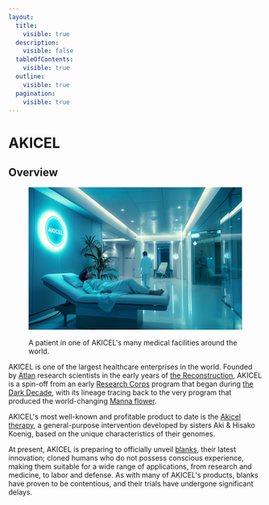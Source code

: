 ```yaml
---
layout:
  title:
    visible: true
  description:
    visible: false
  tableOfContents:
    visible: true
  outline:
    visible: true
  pagination:
    visible: true
---
```


# AKICEL

## Overview

<figure><img src="../../../.gitbook/assets/akicel.png" alt=""><figcaption><p>A patient in one of AKICEL's many medical facilities around the world.</p></figcaption></figure>

AKICEL is one of the largest healthcare enterprises in the world. Founded by [Atlan](../key-locations/atla.md) research scientists in the early years of [the Reconstruction](../../history/the-reconstruction.md), AKICEL is a spin-off from an early [Research Corps](../../sol/institutions/the-research-corps.md) program that began during [the Dark Decade](../../history/the-dark-decade.md), with its lineage tracing back to the very program that produced the world-changing [Manna flower](../../science-and-tech/the-manna-flower.md).

AKICEL's most well-known and profitable product to date is the [Akicel therapy](../health-and-medicine/akicel-therapy.md), a general-purpose intervention developed by sisters Aki & Hisako Koenig, based on the unique characteristics of their genomes.

At present, AKICEL is preparing to officially unveil [blanks](../health-and-medicine/blanks.md), their latest innovation; cloned humans who do not possess conscious experience, making them suitable for a wide range of applications, from research and medicine, to labor and defense. As with many of AKICEL's products, blanks have proven to be contentious, and their trials have undergone significant delays.
